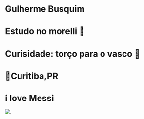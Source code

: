 # Gulherme Busquim
# Estudo no morelli 📒
# Curisidade: torço para o vasco 💢 
# 📍Curitiba,PR
# i love Messi
![.](https://media1.tenor.com/m/UQBl9lioVkQAAAAC/ryan-gosling-oscars-2024.gif)

